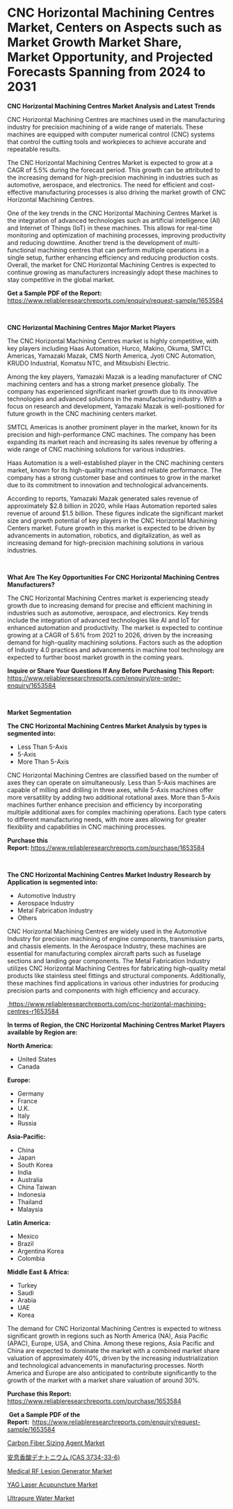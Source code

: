 <p><h1>CNC Horizontal Machining Centres Market, Centers on Aspects such as Market Growth Market Share, Market Opportunity, and Projected Forecasts Spanning from 2024 to 2031</h1></p><p><strong>CNC Horizontal Machining Centres Market Analysis and Latest Trends</strong></p>
<p><p>CNC Horizontal Machining Centres are machines used in the manufacturing industry for precision machining of a wide range of materials. These machines are equipped with computer numerical control (CNC) systems that control the cutting tools and workpieces to achieve accurate and repeatable results. </p><p>The CNC Horizontal Machining Centres Market is expected to grow at a CAGR of 5.5% during the forecast period. This growth can be attributed to the increasing demand for high-precision machining in industries such as automotive, aerospace, and electronics. The need for efficient and cost-effective manufacturing processes is also driving the market growth of CNC Horizontal Machining Centres.</p><p>One of the key trends in the CNC Horizontal Machining Centres Market is the integration of advanced technologies such as artificial intelligence (AI) and Internet of Things (IoT) in these machines. This allows for real-time monitoring and optimization of machining processes, improving productivity and reducing downtime. Another trend is the development of multi-functional machining centres that can perform multiple operations in a single setup, further enhancing efficiency and reducing production costs. Overall, the market for CNC Horizontal Machining Centres is expected to continue growing as manufacturers increasingly adopt these machines to stay competitive in the global market.</p></p>
<p><strong>Get a Sample PDF of the Report:&nbsp;</strong> <a href="https://www.reliableresearchreports.com/enquiry/request-sample/1653584">https://www.reliableresearchreports.com/enquiry/request-sample/1653584</a></p>
<p>&nbsp;</p>
<p><strong>CNC Horizontal Machining Centres Major Market Players</strong></p>
<p><p>The CNC Horizontal Machining Centres market is highly competitive, with key players including Haas Automation, Hurco, Makino, Okuma, SMTCL Americas, Yamazaki Mazak, CMS North America, Jyoti CNC Automation, KRUDO Industrial, Komatsu NTC, and Mitsubishi Electric.</p><p>Among the key players, Yamazaki Mazak is a leading manufacturer of CNC machining centers and has a strong market presence globally. The company has experienced significant market growth due to its innovative technologies and advanced solutions in the manufacturing industry. With a focus on research and development, Yamazaki Mazak is well-positioned for future growth in the CNC machining centers market.</p><p>SMTCL Americas is another prominent player in the market, known for its precision and high-performance CNC machines. The company has been expanding its market reach and increasing its sales revenue by offering a wide range of CNC machining solutions for various industries.</p><p>Haas Automation is a well-established player in the CNC machining centers market, known for its high-quality machines and reliable performance. The company has a strong customer base and continues to grow in the market due to its commitment to innovation and technological advancements.</p><p>According to reports, Yamazaki Mazak generated sales revenue of approximately $2.8 billion in 2020, while Haas Automation reported sales revenue of around $1.5 billion. These figures indicate the significant market size and growth potential of key players in the CNC Horizontal Machining Centers market. Future growth in this market is expected to be driven by advancements in automation, robotics, and digitalization, as well as increasing demand for high-precision machining solutions in various industries.</p></p>
<p>&nbsp;</p>
<p><strong>What Are The Key Opportunities For CNC Horizontal Machining Centres Manufacturers?</strong></p>
<p><p>The CNC Horizontal Machining Centres market is experiencing steady growth due to increasing demand for precise and efficient machining in industries such as automotive, aerospace, and electronics. Key trends include the integration of advanced technologies like AI and IoT for enhanced automation and productivity. The market is expected to continue growing at a CAGR of 5.6% from 2021 to 2026, driven by the increasing demand for high-quality machining solutions. Factors such as the adoption of Industry 4.0 practices and advancements in machine tool technology are expected to further boost market growth in the coming years.</p></p>
<p><strong>Inquire or Share Your Questions If Any Before Purchasing This Report:</strong> <a href="https://www.reliableresearchreports.com/enquiry/pre-order-enquiry/1653584">https://www.reliableresearchreports.com/enquiry/pre-order-enquiry/1653584</a></p>
<p>&nbsp;</p>
<p><strong>Market Segmentation</strong></p>
<p><strong>The CNC Horizontal Machining Centres Market Analysis by types is segmented into:</strong></p>
<p><ul><li>Less Than 5-Axis</li><li>5-Axis</li><li>More Than 5-Axis</li></ul></p>
<p><p>CNC Horizontal Machining Centres are classified based on the number of axes they can operate on simultaneously. Less than 5-Axis machines are capable of milling and drilling in three axes, while 5-Axis machines offer more versatility by adding two additional rotational axes. More than 5-Axis machines further enhance precision and efficiency by incorporating multiple additional axes for complex machining operations. Each type caters to different manufacturing needs, with more axes allowing for greater flexibility and capabilities in CNC machining processes.</p></p>
<p><strong>Purchase this Report:&nbsp;</strong><a href="https://www.reliableresearchreports.com/purchase/1653584">https://www.reliableresearchreports.com/purchase/1653584</a></p>
<p>&nbsp;</p>
<p><strong>The CNC Horizontal Machining Centres Market Industry Research by Application is segmented into:</strong></p>
<p><ul><li>Automotive Industry</li><li>Aerospace Industry</li><li>Metal Fabrication Industry</li><li>Others</li></ul></p>
<p><p>CNC Horizontal Machining Centres are widely used in the Automotive Industry for precision machining of engine components, transmission parts, and chassis elements. In the Aerospace Industry, these machines are essential for manufacturing complex aircraft parts such as fuselage sections and landing gear components. The Metal Fabrication Industry utilizes CNC Horizontal Machining Centres for fabricating high-quality metal products like stainless steel fittings and structural components. Additionally, these machines find applications in various other industries for producing precision parts and components with high efficiency and accuracy.</p></p>
<p><a href="https://www.reliableresearchreports.com/cnc-horizontal-machining-centres-r1653584">&nbsp;https://www.reliableresearchreports.com/cnc-horizontal-machining-centres-r1653584</a></p>
<p><strong>In terms of Region, the CNC Horizontal Machining Centres Market Players available by Region are:</strong></p>
<p>
    <p> <strong> North America: </strong>
        <ul>
            <li>United States</li>
            <li>Canada</li>
        </ul>
        </p> 
    <p> <strong> Europe: </strong>
        <ul>
            <li>Germany</li>
            <li>France</li>
            <li>U.K.</li>
            <li>Italy</li>
            <li>Russia</li>
        </ul>
        </p> 
    <p> <strong> Asia-Pacific: </strong>
        <ul>
            <li>China</li>
            <li>Japan</li>
            <li>South Korea</li>
            <li>India</li>
            <li>Australia</li>
            <li>China Taiwan</li>
            <li>Indonesia</li>
            <li>Thailand</li>
            <li>Malaysia</li>
        </ul>
        </p> 
    <p> <strong> Latin America: </strong>
        <ul>
            <li>Mexico</li>
            <li>Brazil</li>
            <li>Argentina Korea</li>
            <li>Colombia</li>
        </ul>
        </p> 
    <p> <strong> Middle East & Africa: </strong>
        <ul>
            <li>Turkey</li>
            <li>Saudi</li>
            <li>Arabia</li>
            <li>UAE</li>
            <li>Korea</li>
        </ul>
    </p>
    </p>
<p><p>The demand for CNC Horizontal Machining Centres is expected to witness significant growth in regions such as North America (NA), Asia Pacific (APAC), Europe, USA, and China. Among these regions, Asia Pacific and China are expected to dominate the market with a combined market share valuation of approximately 40%, driven by the increasing industrialization and technological advancements in manufacturing processes. North America and Europe are also anticipated to contribute significantly to the growth of the market with a market share valuation of around 30%.</p></p>
<p><strong>Purchase this Report: </strong><a href="https://www.reliableresearchreports.com/purchase/1653584">https://www.reliableresearchreports.com/purchase/1653584</a></p>
<p>&nbsp;<strong>Get a Sample PDF of the Report:&nbsp;&nbsp;</strong><a href="https://www.reliableresearchreports.com/enquiry/request-sample/1653584">https://www.reliableresearchreports.com/enquiry/request-sample/1653584</a></p>
<p><strong></strong></p>
<p><p><a href="https://www.linkedin.com/pulse/carbon-fiber-sizing-agent-market-trends-analysis-opportunities-2onef">Carbon Fiber Sizing Agent Market</a></p><p><a href="https://github.com/RaeJenkins1952/Market-Research-Report-List-2/blob/main/6223913176380.md">安息香酸デナトニウム (CAS 3734-33-6)</a></p><p><a href="https://github.com/AdrianaPaucek2023/Market-Research-Report-List-1/blob/main/medical-rf-lesion-generator-market.md">Medical RF Lesion Generator Market</a></p><p><a href="https://github.com/cheribeninsig/Market-Research-Report-List-1/blob/main/yag-laser-acupuncture-market.md">YAG Laser Acupuncture Market</a></p><p><a href="https://www.linkedin.com/pulse/ultrapure-water-market-size-growing-cagr-136-report-covers-snsnf">Ultrapure Water Market</a></p></p>